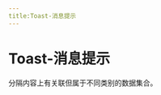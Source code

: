 ```yaml
---
title:Toast-消息提示
---
```


# Toast-消息提示
分隔内容上有关联但属于不同类别的数据集合。
<ClientOnly>
    <toast-demo></toast-demo> 
</ClientOnly>